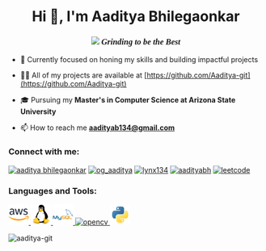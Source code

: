 <h1 align="center">Hi 👋, I'm Aaditya Bhilegaonkar</h1>
<h3 align="center">
  <img src="https://media.giphy.com/media/fxI3ZT4zdlA9kV2x5e/giphy.gif" width="30px"/>
  <strong><i><span style="font-family: 'Brush Script MT', cursive;">Grinding to be the Best</span></i></strong>
</h3>

- 🔭 Currently focused on honing my skills and building impactful projects

- 👨‍💻 All of my projects are available at [https://github.com/Aaditya-git](https://github.com/Aaditya-git)

- 🎓 Pursuing my **Master's in Computer Science at Arizona State University**

- 📫 How to reach me **aadityab134@gmail.com**

<h3 align="left">Connect with me:</h3>
<p align="left">
<a href="https://linkedin.com/in/aaditya-bhilegaonkar" target="blank"><img align="center" src="https://raw.githubusercontent.com/rahuldkjain/github-profile-readme-generator/master/src/images/icons/Social/linked-in-alt.svg" alt="aaditya bhilegaonkar" height="30" width="40" /></a>
<a href="https://instagram.com/og_aaditya" target="blank"><img align="center" src="https://raw.githubusercontent.com/rahuldkjain/github-profile-readme-generator/master/src/images/icons/Social/instagram.svg" alt="og_aaditya" height="30" width="40" /></a>
<a href="https://www.codechef.com/users/lynx134" target="blank"><img align="center" src="https://cdn.jsdelivr.net/npm/simple-icons@3.1.0/icons/codechef.svg" alt="lynx134" height="30" width="40" /></a>
<a href="https://www.hackerrank.com/aadityabh" target="blank"><img align="center" src="https://raw.githubusercontent.com/rahuldkjain/github-profile-readme-generator/master/src/images/icons/Social/hackerrank.svg" alt="aadityabh" height="30" width="40" /></a>
<a href="https://leetcode.com/u/LYNXs/" target="blank"><img align="center" src="https://cdn.jsdelivr.net/npm/simple-icons@3.13.0/icons/leetcode.svg" alt="leetcode" height="30" width="40" /></a>
</p>

<h3 align="left">Languages and Tools:</h3>
<p align="left"> 
<a href="https://aws.amazon.com" target="_blank"> <img src="https://raw.githubusercontent.com/devicons/devicon/master/icons/amazonwebservices/amazonwebservices-original-wordmark.svg" alt="aws" width="40" height="40"/> </a> 
<a href="https://www.linux.org/" target="_blank"> <img src="https://raw.githubusercontent.com/devicons/devicon/master/icons/linux/linux-original.svg" alt="linux" width="40" height="40"/> </a> 
<a href="https://www.mysql.com/" target="_blank"> <img src="https://raw.githubusercontent.com/devicons/devicon/master/icons/mysql/mysql-original-wordmark.svg" alt="mysql" width="40" height="40"/> </a> 
<a href="https://opencv.org/" target="_blank"> <img src="https://www.vectorlogo.zone/logos/opencv/opencv-icon.svg" alt="opencv" width="40" height="40"/> </a> 
<a href="https://www.python.org" target="_blank"> <img src="https://raw.githubusercontent.com/devicons/devicon/master/icons/python/python-original.svg" alt="python" width="40" height="40"/> </a> 
</p>

<p><img align="center" src="https://github-readme-stats.vercel.app/api/top-langs?username=aaditya-git&show_icons=true&locale=en&layout=compact" alt="aaditya-git" /></p>
